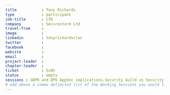 ```yaml
---
title           : Tony Richards
type            : participant
job-title       : CTO
company         : Securestorm Ltd
travel-from     :
image           :
linkedin        : tonyrichardsclas
twitter         :
facebook        :
website         :
email           :
project-leader  :
chapter-leader  :
ticket          : 5x8h
status          : empty
sessions : GDPR and DPO AppSec implications,Security Guild vs Security Champions,Mobilising Business Lines for Security,Define Agile Security Practices,Agile Practices for Security Teams,Integrating Security into a Portfolio Kanban,Security Champions,AppSec Job Fair,CISO Round table,Threat and Vulnerability Management Playbook,Threat Modeling Scaling and Security Champions,Securing Legacy Applications,DevSecOps vs SecDevOps,Integrating Security into a Sales Channel,Integrating Security into an Spotify Model,AppSec for CISOs,Closing party,Women in Cyber,Scaling Static Analysis Reviews and Deployments,AWS Lambda Security,Best practices in using SAST, DAST, IAST and RASP Tools,Netflix Security Automation 
# add above a comma delimited list of the Working Sessions you would like to attend (use the session's title)
---
```


<!-- put more details about participant here -->
